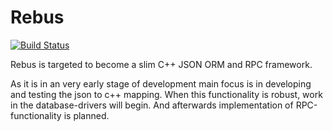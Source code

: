# Rebus

[![Build Status](https://travis-ci.org/jmankiewicz/Rebus.svg?branch=master)](https://travis-ci.org/jmankiewicz/Rebus)

Rebus is targeted to become a slim C++ JSON ORM and RPC framework.

As it is in an very early stage of development main focus is in developing and testing the json to c++ mapping. When this functionality is robust, work in the database-drivers will begin. And afterwards implementation of RPC-functionality is planned.

